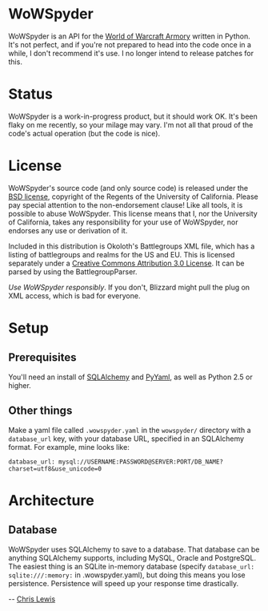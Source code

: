 WoWSpyder
==================
WoWSpyder is an API for the [World of Warcraft Armory](http://www.wowarmory.com) written in Python. It's not perfect, and if you're not prepared to head into the code once in a while, I don't recommend it's use. I no longer intend to release patches for this.

Status
======

WoWSpyder is a work-in-progress product, but it should work OK. It's been flaky on me recently, so your milage may vary. I'm not all that proud of the code's actual operation (but the code is nice).

License
=======

WoWSpyder's source code (and only source code) is released under the [BSD license](http://creativecommons.org/licenses/BSD/), copyright of the Regents of the University of California. Please pay special attention to the non-endorsement clause! Like all tools, it is possible to abuse WoWSpyder. This license means that I, nor the University of California, takes any responsibility for your use of WoWSpyder, nor endorses any use or derivation of it.

Included in this distribution is Okoloth's Battlegroups XML file, which has a listing of battlegroups and realms for the US and EU. This is licensed separately under a [Creative Commons Attribution 3.0 License](http://creativecommons.org/licenses/by/3.0/). It can be parsed by using the BattlegroupParser.

*Use WoWSpyder responsibly*. If you don't, Blizzard might pull the plug on XML access, which is bad for everyone.

Setup
=====

Prerequisites
-------------
You'll need an install of [SQLAlchemy](http://www.sqlalchemy.org/) and [PyYaml](http://pyyaml.org/wiki/PyYAML), as well as Python 2.5 or higher.

Other things
------------
Make a yaml file called `.wowspyder.yaml` in the `wowspyder/` directory with
a `database_url` key, with your database URL, specified in an SQLAlchemy format. For example, mine looks like:
	
	database_url: mysql://USERNAME:PASSWORD@SERVER:PORT/DB_NAME?charset=utf8&use_unicode=0

Architecture
============

Database
--------

WoWSpyder uses SQLAlchemy to save to a database. That database can be anything SQLAlchemy supports, including MySQL, Oracle and PostgreSQL. The easiest thing is an SQLite in-memory database (specify `database_url: sqlite:///:memory:` in .wowspyder.yaml), but doing this means you lose persistence. Persistence will speed up your response time drastically. 

--
[Chris Lewis](http://cflewis.com)
